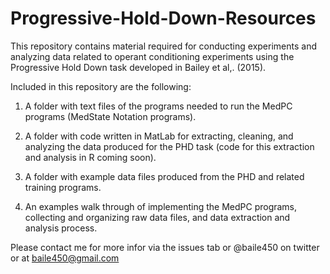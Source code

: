 # Progressive-Hold-Down-Resources

This repository contains material required for conducting experiments and analyzing data related to 
operant conditioning experiments using the Progressive Hold Down task developed in Bailey et al,. (2015). 

Included in this repository are the following:

1) A folder with text files of the programs needed to run the MedPC programs (MedState Notation programs).

2) A folder with code written in MatLab for extracting, cleaning, and analyzing the data produced for the PHD task (code for
this extraction and analysis in R coming soon).

3) A folder with example data files produced from the PHD and related training programs.

4) An examples walk through of implementing the MedPC programs, collecting and organizing raw data files, and data extraction and 
analysis process.




Please contact me for more infor via the issues tab or @baile450 on twitter or at baile450@gmail.com
